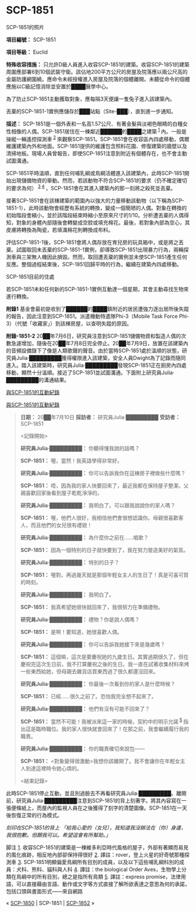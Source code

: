 # SCP-1851
                        




SCP-1851的照片



**項目編號：** SCP-1851

**項目等級：** Euclid

**特殊收容措施：** 只允許D級人員進入收容SCP-1851的建築。收容SCP-1851的建築周圍應部署6到10個武裝守衛。該佔地200平方公尺的房屋及院落應以兩公尺高的金屬防護網圍繞。應命令未經授權進入房屋及院落的個體離開。未聽從命令的個體應施以C級記憶消除並安置於████醫學中心。

為了防止SCP-1851主動獲取對象，應每隔3天便讓一隻兔子進入該建築內。

丟棄的SCP-1851-1實例應儲存於███站點（Site-███），直到進一步通知。

**描述：** SCP-1851是一個外表和一名高1.57公尺、有著金髮與淡褐色眼睛的白種女性相像的人偶。SCP-1851居住在一棟鄰近██████的████之建築<sup class='footnoteref'>
 <a shape='rect' class='footnoteref' id='footnoteref-1' href='javascript:;' onclick='WIKIDOT.page.utils.scrollToReference(&apos;footnote-1&apos;)'>1</a>
</sup>內。一般是操縱一輛遙控探測車<sup class='footnoteref'>
 <a shape='rect' class='footnoteref' id='footnoteref-2' href='javascript:;' onclick='WIKIDOT.page.utils.scrollToReference(&apos;footnote-2&apos;)'>2</a>
</sup>來觀察SCP-1851。SCP-1851會在收容區內四處移動，偶爾維護建築內外和地面。SCP-1851提供的維護包含照料花園、修復建築的牆壁以及清掃地板。現場人員曾報告，即使SCP-1851注意到附近有個體存在，也不會主動試圖溝通。

SCP-1851平時溫順，直到任何哺乳綱或鳥綱活體進入該建築內，此時SCP-1851開始出現儲備物資的舉動。然而，若該動物不符合SCP-1851的要求（仍不確定確切的要求為何）<sup class='footnoteref'>
 <a shape='rect' class='footnoteref' id='footnoteref-3' href='javascript:;' onclick='WIKIDOT.page.utils.scrollToReference(&apos;footnote-3&apos;)'>3</a>
</sup><sup class='footnoteref'>
 <a shape='rect' class='footnoteref' id='footnoteref-4' href='javascript:;' onclick='WIKIDOT.page.utils.scrollToReference(&apos;footnote-4&apos;)'>4</a>
</sup>，SCP-1851會在其進入建築內的那一刻將之殺死並丟棄。

接著SCP-1851會在該棟建築的範圍內以強大的力量移動該動物（以下稱為SCP-1851-1），此時該動物會經歷有系統的轉換，變成一個簡陋的人偶。對象在轉換的初始階段會縮小，並於該階段結束時縮小至原來尺寸的1/10。分析遭丟棄的人偶得知，對象的身體內部隨後會轉變成空腔或填充棉花。最後，若對象內部為空心，其皮膚將轉換為陶瓷，若填滿棉花則轉換成布料。

評估SCP-1851-1後，SCP-1851會將人偶存放在育兒房的玩具箱中，或是將之丟棄。試圖取回未丟棄的SCP-1851-1實例，卻導致SCP-1851出現暴力行為，兩輛探測車與三架無人機因此損毀。然而，取回遭丟棄的實例並未使SCP-1851產生任何反應。整個過程結束後，SCP-1851回歸平時的行為，繼續在建築內四處移動。



SCP-1851目前的住處



若SCP-1851未和任何新的SCP-1851-1實例互動達一個星期，其會主動尋找生物來進行轉換。

**附錄1** 
基金會最初是收到了██████的████鎮附近的居民遭強力逐出居所後失蹤的報告，因此注意到SCP-1851。派遣機動特遣隊Phi-3（Mobile Task Force Phi-3）（代號「收藏家」）到該棟房屋，以查明失蹤的原因。

**附錄-1851-2** 
20██年7月6日，研究員注意到SCP-1851儲備物資和製造人偶的次數急遽增加，隨後在20██年7月8日完全停止。20██年7月9日，放置在該建築內的音頻設備錄下了像是人類歌聲的聲音。由於當時SCP-1851處於溫順的狀態，研究員Julia‧█████████獲得權限進入該建築，安全人員Dwight為了記錄而隨同進入。踏入該建築時，研究員Julia‧█████████發現SCP-1851正在廚房內四處移動，顯然十分溫順。接近了SCP-1851並試圖溝通。下面附上研究員Julia‧█████████的溝通結果。


<a shape='rect' class='collapsible-block-link' href='javascript:;'>&#33287;SCP-1851&#30340;&#20114;&#21205;&#32000;&#37636;</a>

<a shape='rect' class='collapsible-block-link' href='javascript:;'>&#33287;SCP-1851&#30340;&#20114;&#21205;&#32000;&#37636;</a>


> **日期：** 20██年7月10日
**採訪者：** 研究員Julia‧█████████
**受訪者：** SCP-1851
> 
> <記錄開始>
> 
> **研究員Julia‧█████████：** 你聽得懂我說的話嗎？
> 
> **SCP-1851：** 喔，當然！我英語學得非常好。
> 
> **研究員Julia‧█████████：** 你可以告訴我你在這棟房子裡做些什麼嗎？
> 
> **SCP-1851：** 唔，因為我的家人快要回來了，最近我都在保持屋子整潔。父親喜歡回家後看到屋子乾乾淨淨的。
> 
> **研究員Julia‧█████████：** 我明白了。可以跟我說說你的家人嗎？
> 
> **SCP-1851：** 喔，他們人很好，我相信他們會很想認識你。母親很喜歡客人，而且他們的女兒很有禮貌！
> 
> **研究員Julia‧█████████：** 為什麼你之前在……唱歌？
> 
> **SCP-1851：** 因為一個特別的日子就快要到了，我在努力營造美好的氣氛。
> 
> **研究員Julia‧█████████：** 特別的日子？
> 
> **SCP-1851：** 喔對。再過幾天就是那個年輕女主人的生日了！真是可喜可賀的時刻。
> 
> **研究員Julia‧█████████：** 我明白了。
> 
> **SCP-1851：** 我真希望她很快就回來了，我很努力在準備禮物。
> 
> **研究員Julia‧█████████：** 禮物？你是說人偶嗎？
> 
> **SCP-1851：** 是啊！要知道，她很喜歡人偶。
> 
> **研究員Julia‧█████████：** 你可以告訴我她接下來是幾歲嗎？
> 
> **SCP-1851：** 這個嘛，這次是要慶祝她的九歲生日。其實過期很久了，但在慶祝完這次生日前，我不打算慶祝之後的生日。我一直在試著收集材料來烤一些東西給她，但母親去雜貨店買東西過了很久都還沒回來。
> 
> **研究員Julia‧█████████：** 你最後一次看到你的家人是什麼時候？
> 
> **SCP-1851：** 已經……很久之前了。恐怕我完全想不起來了。
> 
> **研究員Julia‧█████████：** 他們有沒有可能不回來了？
> 
> **SCP-1851：** 當然不可能！我被派來這一家的時候，契約中的明示允諾<sup class='footnoteref'>
 <a shape='rect' class='footnoteref' id='footnoteref-5' href='javascript:;' onclick='WIKIDOT.page.utils.scrollToReference(&apos;footnote-5&apos;)'>5</a>
</sup>指出這是臨時職位。我的家人很快就會回來了！在那之前，我會繼續履行我的職責。
> 
> **研究員Julia‧█████████：** 你的職責確切來說包——
> 
> **SCP-1851：** <對象變得很激動>我想你該離開了。我不會讓你在年輕女主人到達這裡時令她心煩的。
> 
> <結束記錄>
> 

此時SCP-1851停止互動，並且別過臉去不再看研究員Julia‧█████████。離開前，研究員Julia‧█████████注意到SCP-1851的背上刻著字。將其內容寫在一張便條紙上，而屋內的監視人員在之後獲得了刻字的清楚圖像。SCP-1851在一天後恢復正常的行為模式。

*刻印在SCP-1851的背上
「給我心愛的（女兒），我知道我沒辦法在（你）身邊，我很抱歉。但願我可以。希望這會有所幫助。」* 





脚注
<a shape='rect' href='javascript:;' onclick='WIKIDOT.page.utils.scrollToReference(&apos;footnoteref-1&apos;)'>1</a>. 收容SCP-1851的建築是一棟維多利亞時代風格的屋子，外部有著顯而易見的風化痕跡，相反地內部卻保持得很好
<a shape='rect' href='javascript:;' onclick='WIKIDOT.page.utils.scrollToReference(&apos;footnoteref-2&apos;)'>2</a>. 譯註：rover，登上火星的好奇號那種探測車
<a shape='rect' href='javascript:;' onclick='WIKIDOT.page.utils.scrollToReference(&apos;footnoteref-3&apos;)'>3</a>. SCP-1851明顯偏愛鳥綱所有目別的成員，以及以下這些哺乳綱科別的成員：犬科、熊科、貓科與人科
<a shape='rect' href='javascript:;' onclick='WIKIDOT.page.utils.scrollToReference(&apos;footnoteref-4&apos;)'>4</a>. 譯註：the biological Order Aves，生物學上分類在鳥綱中的所有目別，總之是指所有鳥類
<a shape='rect' href='javascript:;' onclick='WIKIDOT.page.utils.scrollToReference(&apos;footnoteref-5&apos;)'>5</a>. 譯註：express promise，法律用語，可以直接藉由言語、動作或文字等方式直接了解所欲表達之意思為何的承諾，包括口頭與書面形式——來自網路



« [SCP-1850](/scp-1850) | SCP-1851 | <a shape='rect' class='newpage' href='/scp-1852'>SCP-1852</a> »





                    
